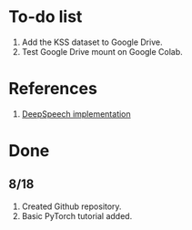 # To-do list
1. Add the KSS dataset to Google Drive.
2. Test Google Drive mount on Google Colab.

# References
1. [DeepSpeech implementation](https://github.com/mozilla/DeepSpeech)

# Done
## 8/18
1. Created Github repository.
2. Basic PyTorch tutorial added.
